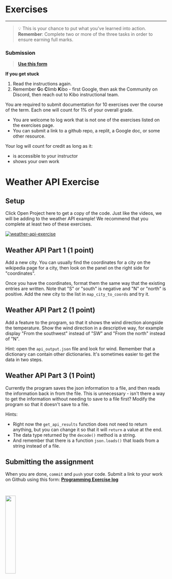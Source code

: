 # Exercises

---

> 💡 This is your chance to put what you’ve learned into action.
> **Remember**: Complete two or more of the three tasks in order to ensure earning full marks.

### Submission


> **[Use this form](https://forms.gle/UbWLpo86JsWxrpNe9)**

<aside>

**If you get stuck**
1. Read the instructions again.
2. Remember **G**o **C**limb **K**ibo - first Google, then ask the Community on Discord, then reach out to Kibo instructional team.

</aside>

You are required to submit documentation for 10 exercises over the
course of the term. Each one will count for 1%
of your overall grade.

* You are welcome to log work that is not one of the exercises listed on the 
exercises page.
* You can submit a link to a github repo, a replit, a Google doc, or some other 
resource.

Your log will count for credit as long as it:
- is accessible to your instructor
- shows your own work

# Weather API Exercise

## Setup

Click Open Project here to get a copy of the code. Just like the videos, we will be adding to the weather API example! We recommend that you complete at least two of these exercises.

<a href="https://classroom.github.com/a/PCUb7tFJ" target="_blank"><img src="https://img.shields.io/static/v1?label=Open%20Project&message=Weather%20API%20Exercise&color=blue" alt="weather-api-exercise" /></a>

<!-- link to https://github.com/kibo-programming-2-jan-23/show-weather-from-api-exercise -->

## Weather API Part 1 (1 point)

Add a new city. You can usually find the coordinates for a city on the wikipedia page for a city, then look on the panel on the right side for "coordinates".

Once you have the coordinates, format them the same way that the existing entries are written. Note that "S" or "south" is negative and "N" or "north" is positive. Add the new city to the list in `map_city_to_coords` and try it.

## Weather API Part 2 (1 point)

Add a feature to the program, so that it shows the wind direction alongside the temperature. Show the wind direction in a descriptive way, for example display "From the southwest" instead of "SW" and "From the north" instead of "N".

Hint: open the `api_output.json` file and look for wind. Remember that a dictionary can contain other dictionaries. It's sometimes easier to get the data in two steps.

## Weather API Part 3 (1 Point)

Currently the program saves the json information to a file, and then reads the information back in from the file. This is unnecessary - isn't there a way to get the information without needing to save to a file first? Modify the program so that it doesn't save to a file.

Hints:

- Right now the `get_api_results` function does not need to return anything, but you can change it so that it will `return` a value at the end.
- The data type returned by the `decode()` method is a string.
- And remember that there is a function `json.loads()` that loads from a string instead of a file.

## Submitting the assignment

When you are done, `commit` and `push` your code. Submit a link to your work on
Github using this form: **[Programming Exercise log](https://forms.gle/UbWLpo86JsWxrpNe9)**

<image src="../../images/w1/cool_library_snake.png" height="25%" width="25%" style="border:none, border-width: 0, border: 0; margin-top:2em; box-shadow: 0px 0px;" />


